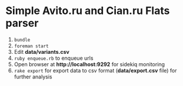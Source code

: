 # Simple Avito.ru and Cian.ru Flats parser

1. `bundle`
2. `foreman start`
3. Edit **data/variants.csv**
4. `ruby enqueue.rb` to enqueue urls
5. Open browser at **http://localhost:9292** for sidekiq monitoring
6. `rake export` for export data to csv format (**data/export.csv** file) for further analysis
